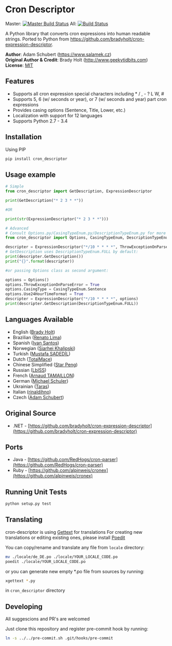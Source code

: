 # Cron Descriptor

Master: [![Master Build Status](https://api.travis-ci.org/Salamek/cron-descriptor.svg?branch=master)](https://travis-ci.org/Salamek/cron-descriptor) All: [![Build Status](https://api.travis-ci.org/Salamek/cron-descriptor.svg)](https://travis-ci.org/Salamek/cron-descriptor)

A Python library that converts cron expressions into human readable strings. Ported to Python from https://github.com/bradyholt/cron-expression-descriptor.

**Author**: Adam Schubert (https://www.salamek.cz)  
**Original Author & Credit**: Brady Holt (http://www.geekytidbits.com)  
**License**: [MIT](http://opensource.org/licenses/MIT)

## Features         
 * Supports all cron expression special characters including * / , - ? L W, #
 * Supports 5, 6 (w/ seconds or year), or 7 (w/ seconds and year) part cron expressions
 * Provides casing options (Sentence, Title, Lower, etc.)
 * Localization with support for 12 languages
 * Supports Python 2.7 - 3.4

## Installation
Using PIP
```bash
pip install cron_descriptor
```

## Usage example

```python
# Simple
from cron_descriptor import GetDescription, ExpressionDescriptor

print(GetDescription("* 2 3 * *"))

#OR

print(str(ExpressionDescriptor("* 2 3 * *")))
```

```python
# Advanced
# Consult Options.py/CasingTypeEnum.py/DescriptionTypeEnum.py for more info
from cron_descriptor import Options, CasingTypeEnum, DescriptionTypeEnum, ExpressionDescriptor

descripter = ExpressionDescriptor("*/10 * * * *", ThrowExceptionOnParseError = True, CasingType = CasingTypeEnum.Sentence, Use24HourTimeFormat = True)
# GetDescription uses DescriptionTypeEnum.FULL by default:
print(descripter.GetDescription())
print("{}".format(descripter))

#or passing Options class as second argument:

options = Options()
options.ThrowExceptionOnParseError = True
options.CasingType = CasingTypeEnum.Sentence
options.Use24HourTimeFormat = True
descripter = ExpressionDescriptor("*/10 * * * *", options)
print(descripter.GetDescription(DescriptionTypeEnum.FULL))

```

## Languages Available
  * English ([Brady Holt](https://github.com/bradyholt))
  * Brazilian ([Renato Lima](https://github.com/natenho))
  * Spanish ([Ivan Santos](https://github.com/ivansg))
  * Norwegian ([Siarhei Khalipski](https://github.com/KhalipskiSiarhei))
  * Turkish ([Mustafa SADEDİL](https://github.com/sadedil))
  * Dutch ([TotalMace](https://github.com/TotalMace))
  * Chinese Simplified ([Star Peng](https://github.com/starpeng))
  * Russian ([LbISS](https://github.com/LbISS))
  * French ([Arnaud TAMAILLON](https://github.com/Greybird))
  * German ([Michael Schuler](https://github.com/mschuler))
  * Ukrainian ([Taras](https://github.com/tbudurovych))
  * Italian ([rinaldihno](https://github.com/rinaldihno))
  * Czech ([Adam Schubert](https://github.com/salamek))

<!-- SOON
## Demo



## Download

-->

## Original Source
 - .NET - [https://github.com/bradyholt/cron-expression-descriptor](https://github.com/bradyholt/cron-expression-descriptor)

## Ports
 - Java - [https://github.com/RedHogs/cron-parser](https://github.com/RedHogs/cron-parser)
 - Ruby - [https://github.com/alpinweis/cronex](https://github.com/alpinweis/cronex)

## Running Unit Tests

```bash
python setup.py test
```

## Translating
cron-descriptor is using [Gettext](https://www.gnu.org/software/gettext/) for translations
For creating new translations or editing existing ones, please install [Poedit](https://poedit.net/)

You can copy/rename and translate any file from `locale` directory:
```bash
mv ./locale/de_DE.po ./locale/YOUR_LOCALE_CODE.po
poedit ./locale/YOUR_LOCALE_CODE.po
```
or you can generate new empty *.po file from sources by running:
```bash
xgettext *.py
```
in `cron_descriptor` directory

## Developing

All suggescions and PR's are welcomed

Just clone this repository and register pre-commit hook by running:

```bash
ln -s ../../pre-commit.sh .git/hooks/pre-commit
```
